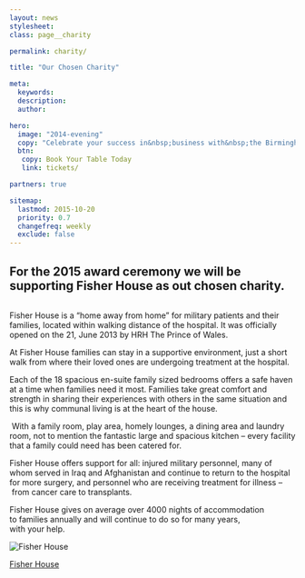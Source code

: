 ```yaml
---
layout: news
stylesheet:
class: page__charity

permalink: charity/

title: "Our Chosen Charity"

meta:
  keywords:
  description:
  author:

hero:
  image: "2014-evening"
  copy: "Celebrate your success in&nbsp;business with&nbsp;the Birmingham&nbsp;Post"
  btn:
   copy: Book Your Table Today
   link: tickets/

partners: true

sitemap:
  lastmod: 2015-10-20
  priority: 0.7
  changefreq: weekly
  exclude: false
---
```


## For the 2015 award ceremony we will be supporting Fisher&nbsp;House as out chosen&nbsp;charity.

<img class="alignright sizemedium image" src="{{ site.media }}/partners/charity_fisher-house_001.jpg" alt="">

Fisher House is a &ldquo;home away from home&rdquo; for&nbsp;military patients and their families, located within walking distance of the hospital. It&nbsp;was&nbsp;officially opened on the 21,&nbsp;June&nbsp;2013 by&nbsp;HRH The Prince&nbsp;of&nbsp;Wales.

At Fisher House families can stay in&nbsp;a&nbsp;supportive environment, just a short walk from where their loved ones are undergoing treatment at&nbsp;the&nbsp;hospital.

Each of the 18 spacious en-suite family sized bedrooms offers a&nbsp;safe haven at a&nbsp;time when families need it most. Families take great comfort and strength in sharing their experiences with others in&nbsp;the same situation and this is why communal living is at the heart of the&nbsp;house.

<img class="alignleft sizemedium image" src="{{ site.media }}/partners/charity_fisher-house_002.jpg" alt="">
With a family room, play area, homely lounges, a dining area and laundry room, not&nbsp;to&nbsp;mention the fantastic large and spacious kitchen – every facility that a&nbsp;family could need has been catered&nbsp;for.

Fisher&nbsp;House offers support for all: injured military personnel, many of whom served in&nbsp;Iraq and Afghanistan and continue to&nbsp;return&nbsp;to&nbsp;the&nbsp;hospital for more surgery, and&nbsp;personnel who&nbsp;are&nbsp;receiving treatment for&nbsp;illness –&nbsp;from cancer care&nbsp;to&nbsp;transplants.

Fisher&nbsp;House gives on average over 4000&nbsp;nights of&nbsp;accommodation to&nbsp;families annually&nbsp;and will continue to&nbsp;do&nbsp;so&nbsp;for many years, with&nbsp;your&nbsp;help.

<img class="sizemedium" src="{{ site.media }}/partners/logo_fisher-house.png" alt="Fisher House">

<a href="http://www.fisherhouseuk.org/">Fisher House</a>

